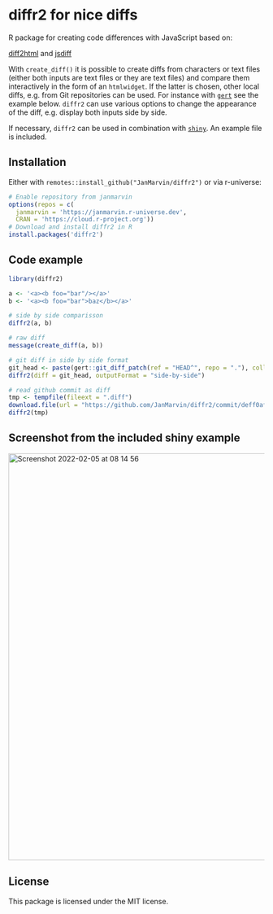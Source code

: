 # diffr2 for nice diffs

R package for creating code differences with JavaScript based on:

[diff2html](https://github.com/rtfpessoa/diff2html) and [jsdiff](https://github.com/kpdecker/jsdiff)

With `create_diff()` it is possible to create diffs from characters or text files (either both inputs are text files or they are text files) and compare them interactively in the form of an `htmlwidget`. If the latter is chosen, other local diffs, e.g. from Git repositories can be used. For instance with [`gert`](https://github.com/r-lib/gert) see the example below. `diffr2` can use various options to change the appearance of the diff, e.g. display both inputs side by side.

If necessary, `diffr2` can be used in combination with [`shiny`](https://shiny.rstudio.com/). An example file is included.

## Installation

Either with `remotes::install_github("JanMarvin/diffr2")` or via r-universe:

```R
# Enable repository from janmarvin
options(repos = c(
  janmarvin = 'https://janmarvin.r-universe.dev',
  CRAN = 'https://cloud.r-project.org'))
# Download and install diffr2 in R
install.packages('diffr2')
```


## Code example

``` r
library(diffr2)

a <- '<a><b foo="bar"/></a>'
b <- '<a><b foo="bar">baz</b></a>'

# side by side comparisson
diffr2(a, b)

# raw diff
message(create_diff(a, b))

# git diff in side by side format
git_head <- paste(gert::git_diff_patch(ref = "HEAD^", repo = "."), collapse = "\n")
diffr2(diff = git_head, outputFormat = "side-by-side")

# read github commit as diff
tmp <- tempfile(fileext = ".diff")
download.file(url = "https://github.com/JanMarvin/diffr2/commit/deff0afe7a2cbaabd42d93fd13a4f8dd0dfabb03.diff", tmp)
diffr2(tmp)
```

## Screenshot from the included shiny example

<img width="800" alt="Screenshot 2022-02-05 at 08 14 56" src="https://user-images.githubusercontent.com/1645626/152632601-a441a4b1-5abc-436b-a3d9-9f82c0e5a201.png">


## License

This package is licensed under the MIT license.
